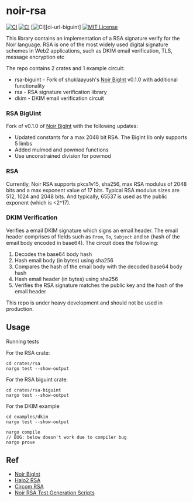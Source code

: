 # noir-rsa

[![CI][ci-shield]][ci-url-rsa]
[![CI][ci-shield]][ci-url-dkim]
[![CI][ci-shield]][ci-url-biguint]
[![MIT License][license-shield]][license-url]

This library contains an implementation of a RSA signature verify for the Noir language. RSA is one of the most widely used digital signature schemes in Web2 applications, such as DKIM email verification, TLS, message encryption etc

The repo contains 2 crates and 1 example circuit:
- rsa-biguint - Fork of shuklaayush's [Noir BigInt](https://github.com/shuklaayush/noir-bigint/) v0.1.0 with additional functionality
- rsa - RSA signature verification library
- dkim - DKIM email verification circuit

### RSA BigUint
Fork of v0.1.0 of [Noir BigInt](https://github.com/shuklaayush/noir-bigint) with the following updates:
- Updated constants for a max 2048 bit RSA. The BigInt lib only supports 5 limbs
- Added mulmod and powmod functions
- Use unconstrained division for powmod

### RSA
Currently, Noir RSA supports pkcs1v15, sha256, max RSA modulus of 2048 bits and a max exponent value of 17 bits. Typical RSA modulus sizes are 512, 1024 and 2048 bits. And typically, 65537 is used as the public exponent (which is <2^17). 

### DKIM Verification
Verifies a email DKIM signature which signs an email header. The email header comprises of fields such as `From`, `To`, `Subject` and `bh` (hash of the email body encoded in base64). The circuit does the following:
1. Decodes the base64 body hash
2. Hash email body (in bytes) using sha256
3. Compares the hash of the email body with the decoded base64 body hash
4. Hash email header (in bytes) using sha256
5. Verifies the RSA signature matches the public key and the hash of the email header

This repo is under heavy development and should not be used in production.

## Usage
Running tests

For the RSA crate:
```
cd crates/rsa
nargo test --show-output
```

For the RSA biguint crate:
```
cd crates/rsa-biguint
nargo test --show-output
```

For the DKIM example
```
cd examples/dkim
nargo test --show-output

nargo compile
// BUG: below doesn't work due to compiler bug
nargo prove
```

## Ref
- [Noir BigInt](https://github.com/shuklaayush/noir-bigint/)
- [Halo2 RSA](https://github.com/zkemail/halo2-rsa) 
- [Circom RSA](https://github.com/zkp-application/circom-rsa-verify)
- [Noir RSA Test Generation Scripts](https://github.com/SetProtocol/noir_rsa_scripts)

[ci-shield]: https://img.shields.io/github/actions/workflow/status/SetProtocol/noir-rsa/test.yaml?branch=main&label=tests
[ci-url-dkim]: https://github.com/SetProtocol/noir-rsa/actions/workflows/test-dkim.yaml
[ci-url-rsa]: https://github.com/SetProtocol/noir-rsa/actions/workflows/test-rsa.yaml
[ci-url-bigint]: https://github.com/SetProtocol/noir-rsa/actions/workflows/test-rsa-biguint.yaml

[license-shield]: https://img.shields.io/badge/License-MIT-green.svg
[license-url]: https://github.com/SetProtocol/noir-rsa/blob/main/LICENSE